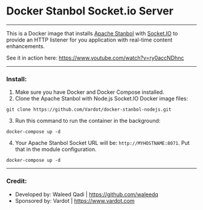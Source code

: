 # Docker Stanbol Socket.io Server

---

This is a Docker image that installs [Apache Stanbol](https://stanbol.apache.org/) with [Socket.IO](https://socket.io/) to provide an HTTP listener for you application with real-time content enhancements.

See it in action here: https://www.youtube.com/watch?v=ry0accNDhnc


---

### Install: 
1. Make sure you have Docker and Docker Compose installed.
2. Clone the Apache Stanbol with Node.js Socket.IO Docker image files:
```
git clone https://github.com/Vardot/docker-stanbol-nodejs.git
```
3. Run this command to run the container in the background:
```
docker-compose up -d
```
4. Your Apache Stanbol Socket URL will be: `http://MYHOSTNAME:8071`. Put that in the module configuration.

```
docker-compose up -d
```   

---

### Credit:
- Developed by: Waleed Qadi | https://github.com/waleedq
- Sponsored by: Vardot | https://www.vardot.com
